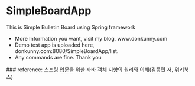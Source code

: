 # SimpleBoardApp
This is Simple Bulletin Board using Spring framework
<ul>
<li>More Information you want, visit my blog, www.donkunny.com</li>
<li>Demo test app is uploaded here, donkunny.com:8080/SimpleBoardApp/list.</li>
<li>Any commands are fine. Thank you</li>
</ul>
### reference: 스프링 입문을 위한 자바 객체 지향의 원리와 이해(김종민 저, 위키북스)
